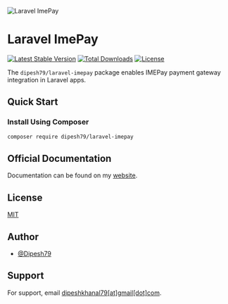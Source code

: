 ![Laravel ImePay](https://banners.beyondco.de/Laravel%20ImePay.png?theme=light&packageManager=composer+require&packageName=dipesh79%2Flaravel-imepay&pattern=architect&style=style_1&description=The+dipesh79%2Flaravel-imepay+package+enables+IMEPay+payment+gateway+integration+in+Laravel+apps.&md=1&showWatermark=1&fontSize=100px&images=https%3A%2F%2Flaravel.com%2Fimg%2Flogomark.min.svg)

# Laravel ImePay

[![Latest Stable Version](http://poser.pugx.org/dipesh79/laravel-imepay/v)](https://packagist.org/packages/dipesh79/laravel-imepay)
[![Total Downloads](http://poser.pugx.org/dipesh79/laravel-imepay/downloads)](https://packagist.org/packages/dipesh79/laravel-imepay)
[![License](http://poser.pugx.org/dipesh79/laravel-imepay/license)](https://packagist.org/packages/dipesh79/laravel-imepay)

The `dipesh79/laravel-imepay` package enables IMEPay payment gateway integration in Laravel apps.

## Quick Start

### Install Using Composer

```bash
composer require dipesh79/laravel-imepay
```
## Official Documentation

Documentation can be found on my [website](https://khanaldipesh.com.np/package/laravel-imepay).


## License

[MIT](https://choosealicense.com/licenses/mit/)

## Author

- [@Dipesh79](https://www.github.com/Dipesh79)

## Support

For support, email [dipeshkhanal79[at]gmail[dot]com](mailto:dipeshkanal79@gmail.com).
